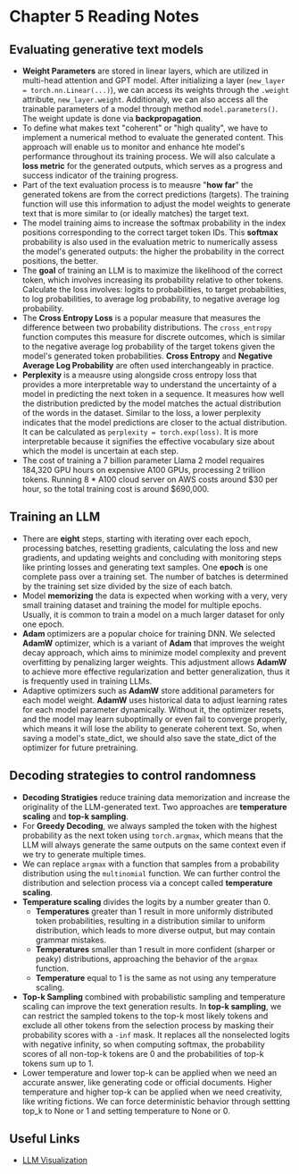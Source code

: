 # Chapter 5 Reading Notes

## Evaluating generative text models
- **Weight Parameters** are stored in linear layers, which are utilized in multi-head attention and GPT model. After initializing a layer (`new_layer = torch.nn.Linear(...)`), we can access its weights through the `.weight` attribute, `new_layer.weight`. Additionaly, we can also access all the trainable parameters of a model through method `model.parameters()`. The weight update is done via **backpropagation**.
- To define what makes text "coherent" or "high quality", we have to implement a numerical method to evaluate the generated content. This approach will enable us to monitor and enhance hte model's performance throughout its training process. We will also calculate a **loss metric** for the generated outputs, which serves as a progress and success indicator of the training progress.
- Part of the text evaluation process is to meausre "**how far**" the generated tokens are from the correct predictions (targets). The training function will use this information to adjust the model weights to generate text that is more similar to (or ideally matches) the target text.
- The model training aims to increase the softmax probability in the index positions corresponding to the correct target token IDs. This **softmax** probability is also used in the evaluation metric to numerically assess the model's generated outputs: the higher the probability in the correct positions, the better.
- The **goal** of training an LLM is to maximize the likelihood of the correct token, which involves increasing its probability relative to other tokens. Calculate the loss involves: logits to probabilities, to target probabilities, to log probabilities, to average log probability, to negative average log probability.
- The **Cross Entropy Loss** is a popular measure that measures the difference between two probability distributions. The `cross_entropy` function computes this measure for discrete outcomes, which is similar to the negative average log probability of the target tokens given the model's generated token probabilities. **Cross Entropy** and **Negative Average Log Probability** are often used interchangeably in practice.
- **Perplexity** is a meausre using alongside cross entropy loss that provides a more interpretable way to understand the uncertainty of a model in predicting the next token in a sequence. It measures how well the distribution predicted by the model matches the actual distribution of the words in the dataset. Similar to the loss, a lower perplexity indicates that the model predictions are closer to the actual distribution. It can be calculated as `perplexity = torch.exp(loss)`. It is more interpretable because it signifies the effective vocabulary size about which the model is uncertain at each step.
- The cost of training a 7 billion parameter Llama 2 model requaires 184,320 GPU hours on expensive A100 GPUs, processing 2 trillion tokens. Running 8 * A100 cloud server on AWS costs around $30 per hour, so the total training cost is around $690,000.

## Training an LLM
- There are **eight** steps, starting with iterating over each epoch, processing batches, resetting gradients, calculating the loss and new gradients, and updating weights and concluding with monitoring steps like printing losses and generating text samples. One **epoch** is one complete pass over a training set. The number of batches is determined by the training set size divided by the size of each batch.
- Model **memorizing** the data is expected when working with a very, very small training dataset and training the model for multiple epochs. Usually, it is common to train a model on a much larger dataset for only one epoch.
- **Adam** optimizers are a popular choice for training DNN. We selected **AdamW** optimizer, which is a variant of **Adam** that improves the weight decay approach, which aims to minimize model complexity and prevent overfitting by penalizing larger weights. This adjustment allows **AdamW** to achieve more effective regularization and better generalization, thus it is frequently used in training LLMs.
- Adaptive optimizers such as **AdamW** store additional parameters for each model weight. **AdamW** uses historical data to adjust learning rates for each model parameter dynamically. Without it, the optimizer resets, and the model may learn suboptimally or even fail to converge properly, which means it will lose the ability to generate coherent text. So, when saving a model's state_dict, we should also save the state_dict of the optimizer for future pretraining.

## Decoding strategies to control randomness
- **Decoding Stratigies** reduce training data memorization and increase the originality of the LLM-generated text. Two approaches are **temperature scaling** and **top-k sampling**.
- For **Greedy Decoding**, we always sampled the token with the highest probability as the next token using `torch.argmax`, which means that the LLM will always generate the same outputs on the same context even if we try to generate multiple times.
- We can replace `argmax` with a function that samples from a probability distribution using the `multinomial` function. We can further control the distribution and selection process via a concept called **temperature scaling**.
- **Temperature scaling** divides the logits by a number greater than 0.
    - **Temperatures** greater than 1 result in more uniformly distributed token probabilities, resulting in a distribution similar to uniform distribution, which leads to more diverse output, but may contain grammar mistakes.
    - **Temperatures** smaller than 1 result in more confident (sharper or peaky) distributions, approaching the behavior of the `argmax` function.
    - **Temperature** equal to 1 is the same as not using any temperature scaling. 
- **Top-k Sampling** combined with probabilistic sampling and temperature scaling can improve the text generation results. In **top-k sampling**, we can restrict the sampled tokens to the top-k most likely tokens and exclude all other tokens from the selection process by masking their probability scores with a `-inf` mask. It replaces all the nonselected logits with negative infinity, so when computing softmax, the probability scores of all non-top-k tokens are 0 and the probabilities of top-k tokens sum up to 1.
- Lower temperature and lower top-k can be applied when we need an accurate answer, like generating code or official documents. Higher temperature and higher top-k can be applied when we need creativity, like writing fictions. We can force deterministic behavior through settting top_k to None or 1 and setting temperature to None or 0.

## Useful Links
- [LLM Visualization](https://bbycroft.net/llm)